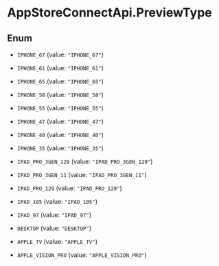 # AppStoreConnectApi.PreviewType

## Enum


* `IPHONE_67` (value: `"IPHONE_67"`)

* `IPHONE_61` (value: `"IPHONE_61"`)

* `IPHONE_65` (value: `"IPHONE_65"`)

* `IPHONE_58` (value: `"IPHONE_58"`)

* `IPHONE_55` (value: `"IPHONE_55"`)

* `IPHONE_47` (value: `"IPHONE_47"`)

* `IPHONE_40` (value: `"IPHONE_40"`)

* `IPHONE_35` (value: `"IPHONE_35"`)

* `IPAD_PRO_3GEN_129` (value: `"IPAD_PRO_3GEN_129"`)

* `IPAD_PRO_3GEN_11` (value: `"IPAD_PRO_3GEN_11"`)

* `IPAD_PRO_129` (value: `"IPAD_PRO_129"`)

* `IPAD_105` (value: `"IPAD_105"`)

* `IPAD_97` (value: `"IPAD_97"`)

* `DESKTOP` (value: `"DESKTOP"`)

* `APPLE_TV` (value: `"APPLE_TV"`)

* `APPLE_VISION_PRO` (value: `"APPLE_VISION_PRO"`)



